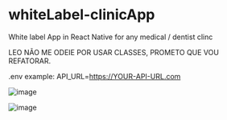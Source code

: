 # whiteLabel-clinicApp

White label App in React Native for any medical / dentist clinc

LEO NÃO ME ODEIE POR USAR CLASSES, PROMETO QUE VOU REFATORAR.


.env example:
API_URL=https://YOUR-API-URL.com

![image](https://user-images.githubusercontent.com/73409121/155242728-f16dbce7-75a2-4a62-b362-2e599ad0f5d1.png)

![image](https://user-images.githubusercontent.com/73409121/155242793-0b87e70c-3d94-439a-8e57-9fa0844a36f5.png)
